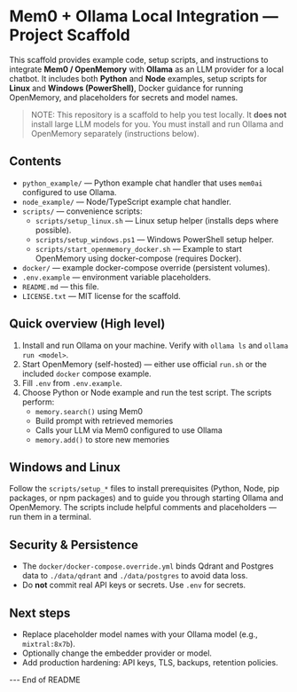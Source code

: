 # Mem0 + Ollama Local Integration — Project Scaffold

This scaffold provides example code, setup scripts, and instructions to integrate **Mem0 / OpenMemory**
with **Ollama** as an LLM provider for a local chatbot. It includes both **Python** and **Node** examples,
setup scripts for **Linux** and **Windows (PowerShell)**, Docker guidance for running OpenMemory,
and placeholders for secrets and model names.

> NOTE: This repository is a scaffold to help you test locally. It **does not** install large LLM models for you.
> You must install and run Ollama and OpenMemory separately (instructions below).

## Contents
- `python_example/` — Python example chat handler that uses `mem0ai` configured to use Ollama.
- `node_example/` — Node/TypeScript example chat handler.
- `scripts/` — convenience scripts:
  - `scripts/setup_linux.sh` — Linux setup helper (installs deps where possible).
  - `scripts/setup_windows.ps1` — Windows PowerShell setup helper.
  - `scripts/start_openmemory_docker.sh` — Example to start OpenMemory using docker-compose (requires Docker).
- `docker/` — example docker-compose override (persistent volumes).
- `.env.example` — environment variable placeholders.
- `README.md` — this file.
- `LICENSE.txt` — MIT license for the scaffold.

## Quick overview (High level)
1. Install and run Ollama on your machine. Verify with `ollama ls` and `ollama run <model>`.
2. Start OpenMemory (self-hosted) — either use official `run.sh` or the included `docker` compose example.
3. Fill `.env` from `.env.example`.
4. Choose Python or Node example and run the test script. The scripts perform:
   - `memory.search()` using Mem0
   - Build prompt with retrieved memories
   - Calls your LLM via Mem0 configured to use Ollama
   - `memory.add()` to store new memories

## Windows and Linux
Follow the `scripts/setup_*` files to install prerequisites (Python, Node, pip packages, or npm packages) and to guide
you through starting Ollama and OpenMemory. The scripts include helpful comments and placeholders — run them in a terminal.

## Security & Persistence
- The `docker/docker-compose.override.yml` binds Qdrant and Postgres data to `./data/qdrant` and `./data/postgres` to avoid data loss.
- Do **not** commit real API keys or secrets. Use `.env` for secrets.

## Next steps
- Replace placeholder model names with your Ollama model (e.g., `mixtral:8x7b`).
- Optionally change the embedder provider or model.
- Add production hardening: API keys, TLS, backups, retention policies.

--- End of README
